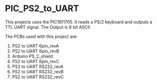 # PIC_PS2_to_UART

This projects uses the PIC16f1705. It reads a PS/2 keyboard and outputs a TTL UART signal. The Output is 8 bit ASCII.

The PCBs used with this project are:

1. PS2 to UART 6pin_revA
2. PS2 to UART 6pin_revB
3. Arduino PS_2_shield
4. PS2 to UART 6pin_revC
5. PS2 to UART RS232_revA
6. PS2 to UART RS232_revB
7. PS2 to UART RS232_revC